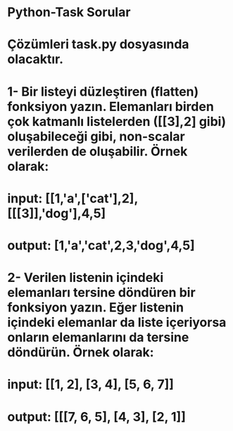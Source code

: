 # Python-Task Sorular
# Çözümleri task.py dosyasında olacaktır.

# 1- Bir listeyi düzleştiren (flatten) fonksiyon yazın. Elemanları birden çok katmanlı listelerden ([[3],2] gibi) oluşabileceği gibi, non-scalar verilerden de oluşabilir. Örnek olarak:

# input: [[1,'a',['cat'],2],[[[3]],'dog'],4,5]

# output: [1,'a','cat',2,3,'dog',4,5]

# 2- Verilen listenin içindeki elemanları tersine döndüren bir fonksiyon yazın. Eğer listenin içindeki elemanlar da liste içeriyorsa onların elemanlarını da tersine döndürün. Örnek olarak:

# input: [[1, 2], [3, 4], [5, 6, 7]]

# output: [[[7, 6, 5], [4, 3], [2, 1]]


